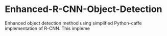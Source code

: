 # Enhanced-R-CNN-Object-Detection

Enhanced object detection method using simplified Python-caffe implementation of R-CNN. This impleme